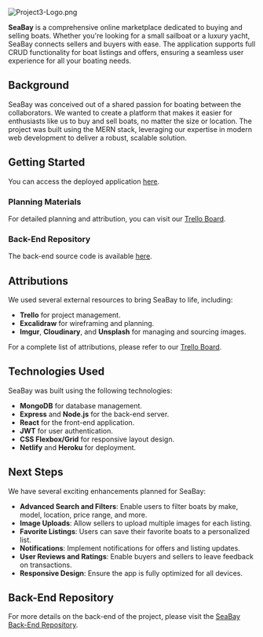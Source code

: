 ![Project3-Logo.png](https://trello.com/1/cards/66b9bb90d09cda7ac043125b/attachments/66b9bbcf2212118bfee1186f/download/Project3-Logo.png)

**SeaBay** is a comprehensive online marketplace dedicated to buying and selling boats. Whether you're looking for a small sailboat or a luxury yacht, SeaBay connects sellers and buyers with ease. The application supports full CRUD functionality for boat listings and offers, ensuring a seamless user experience for all your boating needs.

## Background

SeaBay was conceived out of a shared passion for boating between the collaborators. We wanted to create a platform that makes it easier for enthusiasts like us to buy and sell boats, no matter the size or location. The project was built using the MERN stack, leveraging our expertise in modern web development to deliver a robust, scalable solution.

## Getting Started

You can access the deployed application [here](https://seabayfront.netlify.app/ "‌").

### Planning Materials

For detailed planning and attribution, you can visit our [Trello Board](https://trello.com/b/xGFUmgaj "‌").

### Back-End Repository

The back-end source code is available [here](https://github.com/andyheggs/SeaBay-backend "‌").

## Attributions

We used several external resources to bring SeaBay to life, including:

- **Trello** for project management.
- **Excalidraw** for wireframing and planning.
- **Imgur**, **Cloudinary**, and **Unsplash** for managing and sourcing images.

For a complete list of attributions, please refer to our [Trello Board](https://trello.com/b/xGFUmgaj "‌").

## Technologies Used

SeaBay was built using the following technologies:

- **MongoDB** for database management.
- **Express** and **Node.js** for the back-end server.
- **React** for the front-end application.
- **JWT** for user authentication.
- **CSS Flexbox/Grid** for responsive layout design.
- **Netlify** and **Heroku** for deployment.

## Next Steps

We have several exciting enhancements planned for SeaBay:

- **Advanced Search and Filters**: Enable users to filter boats by make, model, location, price range, and more.
- **Image Uploads**: Allow sellers to upload multiple images for each listing.
- **Favorite Listings**: Users can save their favorite boats to a personalized list.
- **Notifications**: Implement notifications for offers and listing updates.
- **User Reviews and Ratings**: Enable buyers and sellers to leave feedback on transactions.
- **Responsive Design**: Ensure the app is fully optimized for all devices.

## Back-End Repository

For more details on the back-end of the project, please visit the [SeaBay Back-End Repository](https://github.com/andyheggs/SeaBay-backend "‌").